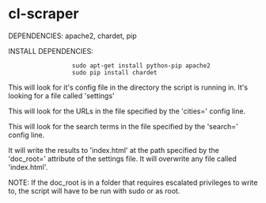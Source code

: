 # cl-scraper
DEPENDENCIES: apache2, chardet, pip

INSTALL DEPENDENCIES: 

                      sudo apt-get install python-pip apache2
                      sudo pip install chardet

This will look for it's config file in the directory the script is running in. It's looking for a file called 'settings'

This will look for the URLs in the file specified by the 'cities=' config line.

This will look for the search terms in the file specified by the 'search=' config line.

It will write the results to 'index.html' at the path specified by the 'doc_root=' attribute of the settings file. It will overwrite any file called 'index.html'.

NOTE: If the doc_root is in a folder that requires escalated privileges to write to, the script will have to be run with sudo or as root.
